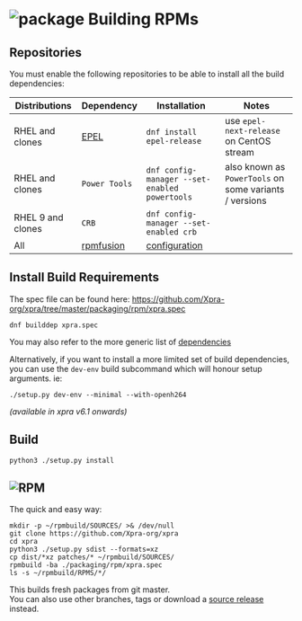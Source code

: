 # ![package](../images/icons/package.png) Building RPMs


## Repositories
You must enable the following repositories to be able to install all the build dependencies:

| Distributions     | Dependency                                         | Installation                                         | Notes                                                  |
|-------------------|----------------------------------------------------|------------------------------------------------------|--------------------------------------------------------|
| RHEL and clones   | [EPEL](https://docs.fedoraproject.org/en-US/epel/) | `dnf install epel-release`                           | use `epel-next-release` on CentOS stream               |
| RHEL and clones   | `Power Tools`                                      | `dnf config-manager --set-enabled powertools`        | also known as `PowerTools` on some variants / versions |
| RHEL 9 and clones | `CRB`                                              | `dnf config-manager --set-enabled crb`               |
| All               | [rpmfusion](https://rpmfusion.org/)                | [configuration](https://rpmfusion.org/Configuration) |

## Install Build Requirements
The spec file can be found here:
https://github.com/Xpra-org/xpra/tree/master/packaging/rpm/xpra.spec

```shell
dnf builddep xpra.spec
```
You may also refer to the more generic list of [dependencies](Dependencies.md)

Alternatively, if you want to install a more limited set of build dependencies,
you can use the `dev-env` build subcommand which will honour setup arguments. ie:
```shell
./setup.py dev-env --minimal --with-openh264
```
_(available in xpra v6.1 onwards)_


## Build
```shell
python3 ./setup.py install
```

## ![RPM](../images/icons/rpm.png)
The quick and easy way:
```shell
mkdir -p ~/rpmbuild/SOURCES/ >& /dev/null
git clone https://github.com/Xpra-org/xpra
cd xpra
python3 ./setup.py sdist --formats=xz
cp dist/*xz patches/* ~/rpmbuild/SOURCES/
rpmbuild -ba ./packaging/rpm/xpra.spec
ls -s ~/rpmbuild/RPMS/*/
```
This builds fresh packages from git master.  
You can also use other branches, tags or download a [source release](https://xpra.org/src/) instead.
